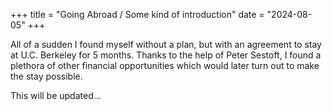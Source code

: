+++
title = "Going Abroad / Some kind of introduction"
date = "2024-08-05"
+++

All of a sudden I found myself without a plan, but with an agreement to stay at U.C. Berkeley for 5 months. Thanks to the help of Peter Sestoft, I found a plethora of other financial opportunities which would later turn out to make the stay possible.

This will be updated...